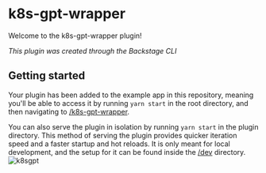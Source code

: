 # k8s-gpt-wrapper

Welcome to the k8s-gpt-wrapper plugin!

_This plugin was created through the Backstage CLI_

## Getting started

Your plugin has been added to the example app in this repository, meaning you'll be able to access it by running `yarn start` in the root directory, and then navigating to [/k8s-gpt-wrapper](http://localhost:3000/k8s-gpt-wrapper).

You can also serve the plugin in isolation by running `yarn start` in the plugin directory.
This method of serving the plugin provides quicker iteration speed and a faster startup and hot reloads.
It is only meant for local development, and the setup for it can be found inside the [/dev](./dev) directory.
![k8sgpt](https://github.com/vrabbi-tap/tdp-plugin-wrappers/assets/48493016/d78ce94d-2c3e-46a3-a066-00b397626b18)
